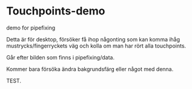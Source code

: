 Touchpoints-demo
================

demo for pipefixing

Detta är för desktop, försöker få ihop någonting som kan komma ihåg mustrycks/fingerryckets väg och kolla om man har rört alla touchpoints.

Går efter bilden som finns i pipefixing/data.

Kommer bara försöka ändra bakgrundsfärg eller något med denna.

TEST.
